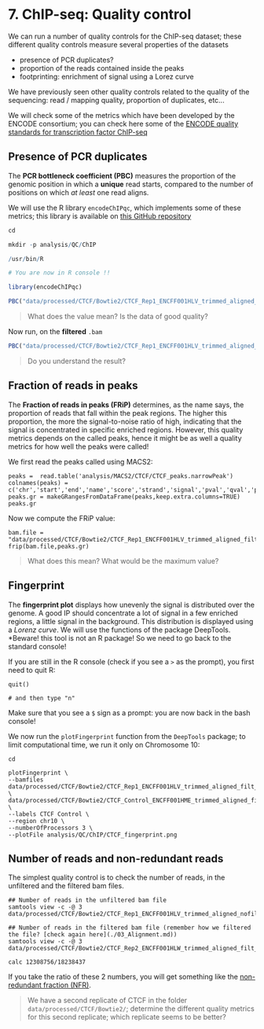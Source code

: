 # 7. ChIP-seq: Quality control

We can run a number of quality controls for the ChIP-seq dataset; these different quality controls measure several properties of the datasets

* presence of PCR duplicates?
* proportion of the reads contained inside the peaks
* footprinting: enrichment of signal using a Lorez curve


We have previously seen other quality controls related to the quality of the sequencing: read / mapping quality, proportion of duplicates, etc...

We will check some of the metrics which have been developed by the ENCODE consortium; you can check here some of the 
[ENCODE quality standards for transcription factor ChIP-seq](https://www.encodeproject.org/chip-seq/transcription_factor/#standards)

## Presence of PCR duplicates

The **PCR bottleneck coefficient (PBC)** measures the proportion of the genomic position in which a **unique** read starts, compared to the number of positions on which *at least* one read aligns.

We will use the R library `encodeChIPqc`, which implements some of these metrics; this library is available on [this GitHub repository](https://github.com/hdsu-bioquant/encodeChIPqc)

```r
cd

mkdir -p analysis/QC/ChIP

/usr/bin/R

# You are now in R console !!

library(encodeChIPqc)

PBC("data/processed/CTCF/Bowtie2/CTCF_Rep1_ENCFF001HLV_trimmed_aligned_nofilt.bam")

```

> What does the value mean? Is the data of good quality?

Now run, on the **filtered** `.bam`

```r
PBC("data/processed/CTCF/Bowtie2/CTCF_Rep1_ENCFF001HLV_trimmed_aligned_filt_sort_nodup.bam")
```

> Do you understand the result?

## Fraction of  reads in  peaks

The **Fraction of reads in  peaks (FRiP)** determines, as the name says, the proportion of reads that fall within the peak regions. The higher this proportion, the more the signal-to-noise  ratio of high, indicating that the signal is concentrated in specific enriched regions. However, this quality metrics depends on the called peaks, hence it might be as well a quality metrics for how well the peaks were called!

We first read the peaks called using MACS2:

```
peaks =  read.table('analysis/MACS2/CTCF/CTCF_peaks.narrowPeak')
colnames(peaks) = c('chr','start','end','name','score','strand','signal','pval','qval','peak')
peaks.gr = makeGRangesFromDataFrame(peaks,keep.extra.columns=TRUE)
peaks.gr
```

Now we compute the FRiP value:

```
bam.file = "data/processed/CTCF/Bowtie2/CTCF_Rep1_ENCFF001HLV_trimmed_aligned_filt_sort_nodup.bam"
frip(bam.file,peaks.gr)

```

> What does this mean? What would be the maximum value?

## Fingerprint

The **fingerprint plot** displays how unevenly the signal is distributed over the genome. A good IP should concentrate a lot of signal in a few enriched regions, a little signal in the background. This distribution is displayed using a *Lorenz curve*. We will use the functions of the package DeepTools. *Beware! this tool is not an R package! So we need to go back to the standard console!

If you are still in the R console (check if you see a `>` as the prompt), you first need to quit R:

```
quit()

# and then type "n"

```

Make sure that you see a `$` sign as a prompt: you are now back in the bash console!

We now run the `plotFingerprint` function from the `DeepTools` package; to limit computational time, we run it only on Chromosome 10:
```
cd

plotFingerprint \
--bamfiles data/processed/CTCF/Bowtie2/CTCF_Rep1_ENCFF001HLV_trimmed_aligned_filt_sort_nodup.bam \
data/processed/CTCF/Bowtie2/CTCF_Control_ENCFF001HME_trimmed_aligned_filt_sort_nodup.bam \
--labels CTCF Control \
--region chr10 \
--numberOfProcessors 3 \
--plotFile analysis/QC/ChIP/CTCF_fingerprint.png 

```

## Number of reads and non-redundant reads

The simplest quality control is to check the number of reads, in the unfiltered and the filtered bam files.

```
## Number of reads in the unfiltered bam file
samtools view -c -@ 3 data/processed/CTCF/Bowtie2/CTCF_Rep1_ENCFF001HLV_trimmed_aligned_nofilt.bam

## Number of reads in the filtered bam file (remember how we filtered the file? [check again here](./03_Alignment.md))
samtools view -c -@ 3 data/processed/CTCF/Bowtie2/CTCF_Rep2_ENCFF001HLW_trimmed_aligned_filt_sort_nodup.bam

calc 12308756/18238437

```

If you take the ratio of these 2 numbers, you will get something like the [non-redundant fraction (NFR)](https://www.encodeproject.org/data-standards/terms/#library).

> We have a second replicate of CTCF in the folder `data/processed/CTCF/Bowtie2/`; determine the different quality metrics for this second replicate; which replicate seems to be better?
